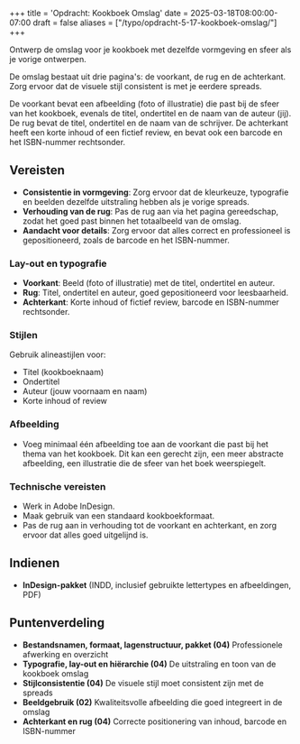 +++
title = 'Opdracht: Kookboek Omslag'
date = 2025-03-18T08:00:00-07:00
draft = false
aliases = ["/typo/opdracht-5-17-kookboek-omslag/"]
+++

Ontwerp de omslag voor je kookboek met dezelfde vormgeving en sfeer als je vorige ontwerpen. 

De omslag bestaat uit drie pagina's: de voorkant, de rug en de achterkant. Zorg ervoor dat de visuele stijl consistent is met je eerdere spreads. 

De voorkant bevat een afbeelding (foto of illustratie) die past bij de sfeer van het kookboek, evenals de titel, ondertitel en de naam van de auteur (jij). De rug bevat de titel, ondertitel en de naam van de schrijver. De achterkant heeft een korte inhoud of een fictief review, en bevat ook een barcode en het ISBN-nummer rechtsonder.

## Vereisten

- **Consistentie in vormgeving**: Zorg ervoor dat de kleurkeuze, typografie en beelden dezelfde uitstraling hebben als je vorige spreads.
- **Verhouding van de rug**: Pas de rug aan via het pagina gereedschap, zodat het goed past binnen het totaalbeeld van de omslag.
- **Aandacht voor details**: Zorg ervoor dat alles correct en professioneel is gepositioneerd, zoals de barcode en het ISBN-nummer.

### Lay-out en typografie

- **Voorkant**: Beeld (foto of illustratie) met de titel, ondertitel en auteur.
- **Rug**: Titel, ondertitel en auteur, goed gepositioneerd voor leesbaarheid.
- **Achterkant**: Korte inhoud of fictief review, barcode en ISBN-nummer rechtsonder.

### Stijlen

Gebruik alineastijlen voor:

- Titel (kookboeknaam)
- Ondertitel
- Auteur (jouw voornaam en naam)
- Korte inhoud of review

### Afbeelding

- Voeg minimaal één afbeelding toe aan de voorkant die past bij het thema van het kookboek. Dit kan een gerecht zijn, een meer abstracte afbeelding, een illustratie die de sfeer van het boek weerspiegelt.

### Technische vereisten

- Werk in Adobe InDesign.
- Maak gebruik van een standaard kookboekformaat.
- Pas de rug aan in verhouding tot de voorkant en achterkant, en zorg ervoor dat alles goed uitgelijnd is.

## Indienen

- **InDesign-pakket** (INDD, inclusief gebruikte lettertypes en afbeeldingen, PDF)

## Puntenverdeling

- **Bestandsnamen, formaat, lagenstructuur, pakket (04)** Professionele afwerking en overzicht
- **Typografie, lay-out en hiërarchie (04)** De uitstraling en toon van de kookboek omslag
- **Stijlconsistentie (04)** De visuele stijl moet consistent zijn met de spreads
- **Beeldgebruik (02)** Kwaliteitsvolle afbeelding die goed integreert in de omslag
- **Achterkant en rug (04)** Correcte positionering van inhoud, barcode en ISBN-nummer